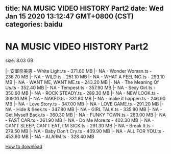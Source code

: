 
title: NA MUSIC VIDEO HISTORY Part2
date: Wed Jan 15 2020 13:12:47 GMT+0800 (CST)    
categories: baidu
---

# NA MUSIC VIDEO HISTORY Part2
size: 8.03 GB
 
 
|- 安室奈美恵 - White Light.ts - 371.60 MB
|- NA - Wonder Woman.ts - 238.70 MB
|- NA - WILD.ts - 251.10 MB
|- NA - WHAT A FEELING.ts - 293.10 MB
|- NA - WANT ME, WANT ME.ts - 243.20 MB
|- NA - The Meaning Of Us.ts - 352.40 MB
|- NA - Tempest.ts - 357.90 MB
|- NA - Sexy Girl.ts - 350.60 MB
|- NA - ROCK STEADY.ts - 289.30 MB
|- NA - NEW LOOK.ts - 309.10 MB
|- NA - NAKED.ts - 331.80 MB
|- NA - make it happen.ts - 246.90 MB
|- NA - Love Story.ts - 347.00 MB
|- NA - LOVE GAME.ts - 291.20 MB
|- NA - Hide & Seek.ts - 347.80 MB
|- NA - GIRL TALK.ts - 335.80 MB
|- NA - Get Myself Back.ts - 360.30 MB
|- NA - FUNKY TOWN.ts - 283.00 MB
|- NA - FAST CAR.ts - 261.90 MB
|- NA - Do Me More.ts - 402.30 MB
|- NA - CAN'T SLEEP, CAN'T EAT, I'M SICK.ts - 291.30 MB
|- NA - Break It.ts - 279.50 MB
|- NA - Baby Don't Cry.ts - 409.90 MB
|- NA - ALL FOR YOU.ts - 453.60 MB
|- NA - ALARM.ts - 328.40 MB

[How to download](https://bpcam.bemobtrk.com/go/2ceec3aa-1ca2-46d6-b9ff-aaa5c184517c?jno=87)